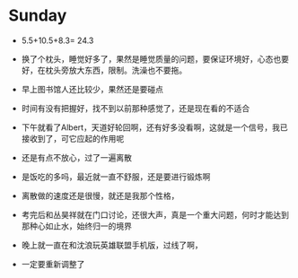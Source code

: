 # Sunday

- 5.5+10.5+8.3= 24.3

- 换了个枕头，睡觉好多了，果然是睡觉质量的问题，要保证环境好，心态也要好，在枕头旁放大东西，限制。洗澡也不要拖。
- 早上图书馆人还比较少，果然还是要碰点
- 时间有没有把握好，找不到以前那种感觉了，还是现在看的不适合
- 下午就看了Albert，天道好轮回啊，还有好多没看啊，这就是一个信号，我已接收到了，可它应起的作用呢
- 还是有点不放心，过了一遍离散
- 是饭吃的多吗，最近就一直不舒服，还是要进行锻炼啊
- 离散做的速度还是很慢，就还是我那个性格，
- 考完后和丛昊祥就在门口讨论，还很大声，真是一个重大问题，何时才能达到那种心如止水，始终归一的境界
- 晚上就一直在和沈浪玩英雄联盟手机版，过线了啊，
- 一定要重新调整了
